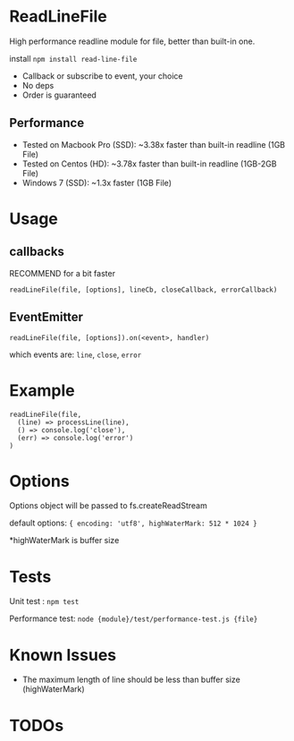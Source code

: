 # ReadLineFile

High performance readline module for file, better than built-in one.

install `npm install read-line-file`

- Callback or subscribe to event, your choice
- No deps
- Order is guaranteed

## Performance

- Tested on Macbook Pro (SSD): ~3.38x faster than built-in readline (1GB File)
- Tested on Centos (HD): ~3.78x faster than built-in readline (1GB-2GB File)
- Windows 7 (SSD): ~1.3x faster (1GB File)

# Usage
## callbacks

RECOMMEND for a bit faster

`readLineFile(file, [options], lineCb, closeCallback, errorCallback)`

## EventEmitter

`readLineFile(file, [options]).on(<event>, handler)`

which events are: `line`, `close`, `error`

# Example

```const readLineFile = require("read-line-file");
readLineFile(file,
  (line) => processLine(line),
  () => console.log('close'),
  (err) => console.log('error')
)
```

# Options

Options object will be passed to fs.createReadStream

default options: `{ encoding: 'utf8', highWaterMark: 512 * 1024 }`

*highWaterMark is buffer size

# Tests

Unit test : `npm test`

Performance test: `node {module}/test/performance-test.js {file}`

# Known Issues

- The maximum length of line should be less than buffer size (highWaterMark)

# TODOs

